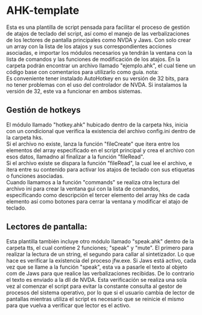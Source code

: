 ﻿# AHK-template
Esta es una plantilla de script pensada para facilitar el proceso de gestión de atajos de teclado del script, así como el manejo de las verbalizaciones de los lectores de pantalla principales como NVDA y Jaws.
Con solo crear un array con la lista de los atajos y sus correspondientes acciones asociadas, e importar los módulos necesarios ya tendrán la ventana con la lista de comandos y las funciones de modificación de los atajos.
En la carpeta podrán encontrar un archivo llamado "ejemplo.ahk", el cual tiene un código base con comentarios para  utilizarlo como guía.
nota:  
Es conveniente tener instalado AutoHotkey en su versión de 32 bits, para no tener problemas con el uso del controlador de NVDA. Si instalamos la versión de 32, este va a funcionar en ambos sistemas. 

## Gestión de hotkeys
El módulo llamado "hotkey.ahk" hubicado dentro de la carpeta hks, inicia con un condicional que verifica la existencia del archivo config.ini dentro de la carpeta hks.  
Si el archivo no existe, lanza la función "fileCreate" que itera entre los elementos del array especificado en el script principal y crea el archivo con esos datos, llamadno al finalizar  a la función "fileRead".  
Si el archivo existe se dispara la función "fileRead", la cual lee el archivo, e itera entre su contenido para activar los atajos de teclado con sus etiquetas o funciones asociadas.  
Cuando llamamos a la función "commands" se realiza otra lectura del archivo ini para crear la ventana gui con la lista de comandos, especificando como descripción el tercer elemento del array hks de cada elemento así como botones para cerrar la ventana y modificar el atajo de teclado.  

## Lectores de pantalla:
Esta plantilla también incluye otro módulo llamado "speak.ahk" dentro de la carpeta tts, el cual contiene 2 funciones; "speak" y "mute". El primero para realizar la lectura de un string, el segundo para callar al sintetizador.
Lo que hace es verificar la existencia del proceso jfw.exe. Si Jaws está activo, cada vez que se llame a la función "speak", esta va a pasarle el texto al objeto com de Jaws para que realice las verbalizaciones recibidas. De lo contrario el texto es enviado a la dll de NVDA.
Esta verificación se realiza una sola vez al comenzar el script para evitar la constante consulta al gestor de procesos del sistema operativo, por lo que si el usuario cambia de lector de pantallas mientras utiliza el script es necesario que se reinicie el mismo para que vuelva a verificar que lector es el activo. 

